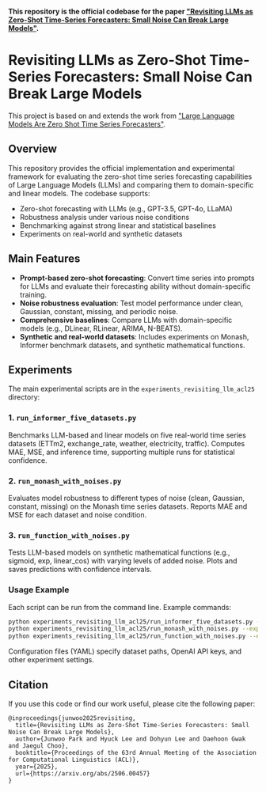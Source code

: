 **This repository is the official codebase for the paper ["Revisiting LLMs as Zero-Shot Time-Series Forecasters: Small Noise Can Break Large Models"](https://arxiv.org/pdf/2506.00457).**

# Revisiting LLMs as Zero-Shot Time-Series Forecasters: Small Noise Can Break Large Models

This project is based on and extends the work from ["Large Language Models Are Zero Shot Time Series Forecasters"](https://arxiv.org/abs/2310.07820).

## Overview

This repository provides the official implementation and experimental framework for evaluating the zero-shot time series forecasting capabilities of Large Language Models (LLMs) and comparing them to domain-specific and linear models. The codebase supports:
- Zero-shot forecasting with LLMs (e.g., GPT-3.5, GPT-4o, LLaMA)
- Robustness analysis under various noise conditions
- Benchmarking against strong linear and statistical baselines
- Experiments on real-world and synthetic datasets

## Main Features
- **Prompt-based zero-shot forecasting**: Convert time series into prompts for LLMs and evaluate their forecasting ability without domain-specific training.
- **Noise robustness evaluation**: Test model performance under clean, Gaussian, constant, missing, and periodic noise.
- **Comprehensive baselines**: Compare LLMs with domain-specific models (e.g., DLinear, RLinear, ARIMA, N-BEATS).
- **Synthetic and real-world datasets**: Includes experiments on Monash, Informer benchmark datasets, and synthetic mathematical functions.

## Experiments

The main experimental scripts are in the `experiments_revisiting_llm_acl25` directory:

### 1. `run_informer_five_datasets.py`
Benchmarks LLM-based and linear models on five real-world time series datasets (ETTm2, exchange_rate, weather, electricity, traffic). Computes MAE, MSE, and inference time, supporting multiple runs for statistical confidence.

### 2. `run_monash_with_noises.py`
Evaluates model robustness to different types of noise (clean, Gaussian, constant, missing) on the Monash time series datasets. Reports MAE and MSE for each dataset and noise condition.

### 3. `run_function_with_noises.py`
Tests LLM-based models on synthetic mathematical functions (e.g., sigmoid, exp, linear_cos) with varying levels of added noise. Plots and saves predictions with confidence intervals.

### Usage Example

Each script can be run from the command line. Example commands:

```bash
python experiments_revisiting_llm_acl25/run_informer_five_datasets.py --exp_model LLMTime-GPT-3.5 --exp_dataset ETTm2
python experiments_revisiting_llm_acl25/run_monash_with_noises.py --exp_model RLinear --noise_type gaussian
python experiments_revisiting_llm_acl25/run_function_with_noises.py --exp_model LLMTime-GPT-4 --func_name sigmoid
```

Configuration files (YAML) specify dataset paths, OpenAI API keys, and other experiment settings.

## Citation

If you use this code or find our work useful, please cite the following paper:

```
@inproceedings{junwoo2025revisiting,
  title={Revisiting LLMs as Zero-Shot Time-Series Forecasters: Small Noise Can Break Large Models},
  author={Junwoo Park and Hyuck Lee and Dohyun Lee and Daehoon Gwak and Jaegul Choo},
  booktitle={Proceedings of the 63rd Annual Meeting of the Association for Computational Linguistics (ACL)},
  year={2025},
  url={https://arxiv.org/abs/2506.00457}
}
```
